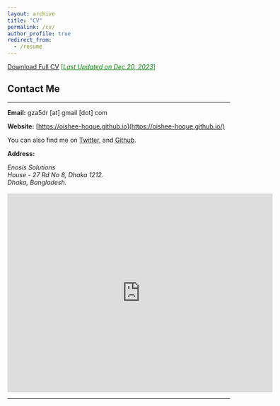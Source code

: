 ```yaml
---
layout: archive
title: "CV"
permalink: /cv/
author_profile: true
redirect_from:
  - /resume
---
```


[Download Full CV](https://oishee-hoque.github.io/files/OisheeHoqueResume.pdf) <span style ="color:Green"> [<ins>*Last Updated on Dec 20, 2023*</ins>] </span>

## Contact Me

---

**Email:** gza5dr [at] gmail [dot] com <br />

**Website:** [https://oishee-hoque.github.io](https://oishee-hoque.github.io/) <br />

You can also find me on [Twitter](https://twitter.com/oisheehoque), and [Github](https://github.com/oishee-hoque/).

**Address:**

<address>
Enosis Solutions <br /> 
House - 27 Rd No 8, Dhaka 1212. <br /> 
Dhaka, Bangladesh. <br /> 
</address> 
<br /> 
<iframe src="https://maps.google.com/maps?q=Enosis%20Solutions,%20House%20-%2027%20Rd%20No%208,%20Dhaka%201212&t=&z=13&ie=UTF8&iwloc=&output=embed" width="600" height="450" frameborder="0" style="border:0;" allowfullscreen="" aria-hidden="false" tabindex="0"></iframe>

---
